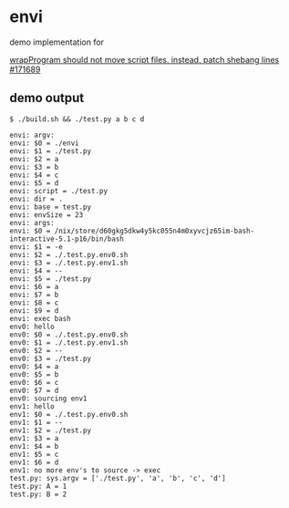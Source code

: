 # envi

demo implementation for

[wrapProgram should not move script files. instead, patch shebang lines #171689](https://github.com/NixOS/nixpkgs/issues/171689)

## demo output

```
$ ./build.sh && ./test.py a b c d

envi: argv:
envi: $0 = ./envi
envi: $1 = ./test.py
envi: $2 = a
envi: $3 = b
envi: $4 = c
envi: $5 = d
envi: script = ./test.py
envi: dir = .
envi: base = test.py
envi: envSize = 23
envi: args:
envi: $0 = /nix/store/d60gkg5dkw4y5kc055n4m0xyvcjz65im-bash-interactive-5.1-p16/bin/bash
envi: $1 = -e
envi: $2 = ./.test.py.env0.sh
envi: $3 = ./.test.py.env1.sh
envi: $4 = --
envi: $5 = ./test.py
envi: $6 = a
envi: $7 = b
envi: $8 = c
envi: $9 = d
envi: exec bash
env0: hello
env0: $0 = ./.test.py.env0.sh
env0: $1 = ./.test.py.env1.sh
env0: $2 = --
env0: $3 = ./test.py
env0: $4 = a
env0: $5 = b
env0: $6 = c
env0: $7 = d
env0: sourcing env1
env1: hello
env1: $0 = ./.test.py.env0.sh
env1: $1 = --
env1: $2 = ./test.py
env1: $3 = a
env1: $4 = b
env1: $5 = c
env1: $6 = d
env1: no more env's to source -> exec
test.py: sys.argv = ['./test.py', 'a', 'b', 'c', 'd']
test.py: A = 1
test.py: B = 2
```
